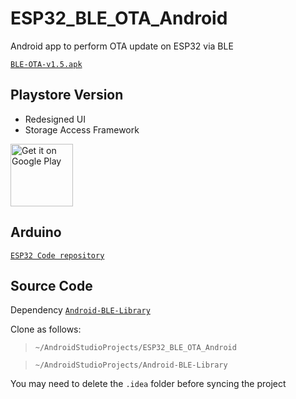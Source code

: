 # ESP32_BLE_OTA_Android


Android app to perform OTA update on ESP32 via BLE

[`BLE-OTA-v1.5.apk`](https://github.com/fbiego/ESP32_BLE_OTA_Android/raw/master/app/release/BLE-OTA-v1.5.apk)

## Playstore Version
- Redesigned UI
- Storage Access Framework


<a href='https://play.google.com/store/apps/details?id=com.fbiego.esp32.ota&pcampaignid=pcampaignidMKT-Other-global-all-co-prtnr-py-PartBadge-Mar2515-1'><img alt='Get it on Google Play' height="100px" src='https://play.google.com/intl/en_us/badges/static/images/badges/en_badge_web_generic.png'/></a>

## Arduino
 [`ESP32 Code repository`](https://github.com/fbiego/ESP32_BLE_OTA_Arduino)

## Source Code
Dependency [`Android-BLE-Library`](https://github.com/fbiego/Android-BLE-Library)

Clone as follows:
> `~/AndroidStudioProjects/ESP32_BLE_OTA_Android`

> `~/AndroidStudioProjects/Android-BLE-Library`

You may need to delete the `.idea` folder before syncing the project
